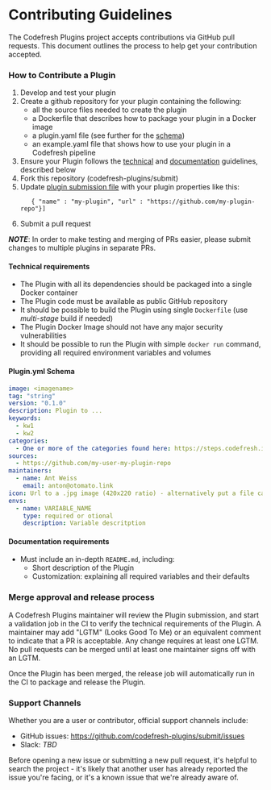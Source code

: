 # Contributing Guidelines

The Codefresh Plugins project accepts contributions via GitHub pull requests. This document outlines the process to help get your contribution accepted.

### How to Contribute a Plugin

1. Develop and test your plugin
2. Create a github repository for your plugin containing the following:
    - all the source files needed to create the plugin
    - a Dockerfile that describes how to package your plugin in a Docker image
    - a plugin.yaml file (see further for the [schema](#plugin.yml-schema))
    - an example.yaml file that shows how to use your plugin in a Codefresh pipeline
3. Ensure your Plugin follows the [technical](#technical-requirements) and [documentation](#documentation-requirements) guidelines, described below
4. Fork this repository (codefresh-plugins/submit)
4. Update [plugin submission file](submit.json) with your plugin properties like this:
   ```
      { "name" : "my-plugin", "url" : "https://github.com/my-plugin-repo"}]
   ```
5. Submit a pull request

***NOTE***: In order to make testing and merging of PRs easier, please submit changes to multiple plugins in separate PRs.

#### Technical requirements

* The Plugin with all its dependencies should be packaged into a single Docker container
* The Plugin code must be available as public GitHub repository
* It should be possible to build the Plugin using single `Dockerfile` (use *multi-stage* build if needed)
* The Plugin Docker Image should not have any major security vulnerabilities
* It should be possible to run the Plugin with simple `docker run` command, providing all required environment variables and volumes

#### Plugin.yml Schema
```yaml
image: <imagename>
tag: "string"
version: "0.1.0"
description: Plugin to ...
keywords:
  - kw1
  - kw2
categories:
  - One or more of the categories found here: https://steps.codefresh.io/
sources:
  - https://github.com/my-user-my-plugin-repo
maintainers: 
  - name: Ant Weiss
    email: anton@otomato.link
icon: Url to a .jpg image (420x220 ratio) - alternatively put a file called 'icon.jpg' in the repo 
envs:
  - name: VARIABLE_NAME
    type: required or otional
    description: Variable descritption
```

#### Documentation requirements

* Must include an in-depth `README.md`, including:
    * Short description of the Plugin
    * Customization: explaining all required variables and their defaults

### Merge approval and release process

A Codefresh Plugins maintainer will review the Plugin submission, and start a validation job in the CI to verify the technical requirements of the Plugin. A maintainer may add "LGTM" (Looks Good To Me) or an equivalent comment to indicate that a PR is acceptable. Any change requires at least one LGTM. No pull requests can be merged until at least one maintainer signs off with an LGTM.

Once the Plugin has been merged, the release job will automatically run in the CI to package and release the Plugin.

### Support Channels

Whether you are a user or contributor, official support channels include:

- GitHub issues: https://github.com/codefresh-plugins/submit/issues
- Slack: *TBD*

Before opening a new issue or submitting a new pull request, it's helpful to search the project - it's likely that another user has already reported the issue you're facing, or it's a known issue that we're already aware of.
